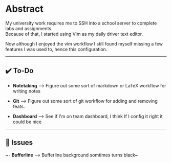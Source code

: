 
# Abstract
My university work requires me to SSH into a school server to complete labs and assignments.  
Because of that, I started using Vim as my daily driver text editor.

Now although I enjoyed the vim workflow I still found myself missing a 
few features I was used to, hence this configuration.


---

## ✔️ To-Do 
- **Notetaking** -->     Figure out some sort of markdown or 
                     LaTeX workflow for writing notes

- **Git**        -->     Figure out some sort of git workflow for adding and removing
                     feats.

- **Dashboard**  -->     See if I'm on team dashboard, I think 
                     If I config it right it could be nice
---

## 🐛 Issues
~- **Bufferline** -->    Bufferline background somtimes turns black~

